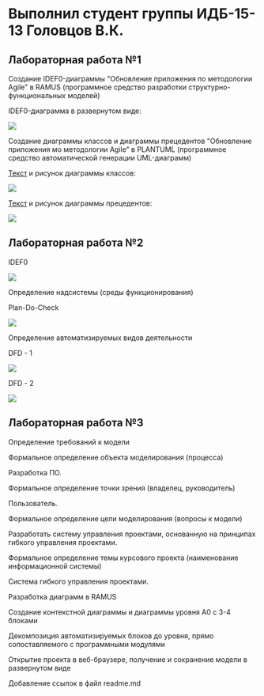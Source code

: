 # Выполнил студент группы ИДБ-15-13 Головцов В.К.
## Лабораторная работа №1
Создание IDEF0-диаграммы "Обновление приложения по методологии Agile" в RAMUS (программное средство разработки структурно-функциональных моделей)

IDEF0-диаграмма в развернутом виде:

![](https://pp.userapi.com/c851336/v851336744/972e/WO0_5cdDbqE.jpg)

Создание диаграммы классов и диаграммы прецедентов "Обновление приложения мо методологии Agile" в PLANTUML (программное средство автоматической генерации UML-диаграмм)

[Текст](https://github.com/Slippp/--15-13-2018-/blob/master/%D0%A2%D0%B5%D0%BA%D1%81%D1%82%201) и рисунок диаграммы классов:

![](http://www.plantuml.com/plantuml/png/LP0zJiD048Nhx2b6gK3Y425SW8vwPQ-85SUBTXrH8AJmewH8aH9Ak450TcAIUBd2snlnh520LbfxtiptZUo1BxKhfvDS-N5Mt6Yd9vBasdkvKxsXJiRNpawBzCBcridLA2kDwfqxPs-FoJ3d20UjIutx6zshewMFDwonZJFU7mZnCIxGO8UcBzhB9RS8Nj761tPcyGa7r6ZvlXHKsCULaFp7TooPToOrgex39uAW8VQCmFY0TPop3cXv0hu4ttnKF3NRcyuW9tYXiUBeWXLsqlcOx0bkVmND6HlCDjopf8RccWjNSNxAxnjbgP4aSqbkrC0KAV_X3m00)

[Текст](https://github.com/Slippp/--15-13-2018-/blob/master/%D0%A2%D0%B5%D0%BA%D1%81%D1%82%202) и рисунок диаграммы прецедентов:

![](http://www.plantuml.com/plantuml/png/fL7DIiD043vtdsB8IGy57q2agUT0RfwNP6r3qwniDdYmGgoY1qMlWXTzWreIZJ-9hp3pHavDnOX76JRpyV7zP9D1QgMnsJGMwIHA3gIHKv21rGQEH6yeWyd8w2m9TtNCrDuuiahqN6FqOSiCOvQmK9jGcIvrtCdBKXN8LFqxCLRx5gm64ut65iB8gC16EX7j-_fR85Dmy8wkiS3AMTFUcdwW74iiw8JckCG6iCAQph31TrpGELQCQfu6Nm0_U1Ky9NkUyFKdp6-pxd61pvJpyn4RcjC5LbsLrwfkkO3RAATJBYcnPdm97Fj6Dy3kNncj__jBkNzx5YitBh_sbIDywFTXmzqKV5RG4tp_xHaZNtXCp7RuvcAWaf3_xIS0)

## Лабораторная работа №2
IDEF0 

![](https://pp.userapi.com/c851216/v851216444/2f60f/zR3M4vIEu1k.jpg)

Определение надсистемы (среды функционирования) 

Plan-Do-Check

![](https://pp.userapi.com/c851216/v851216444/2f5f1/vRPQB037S0c.jpg)

Определение автоматизируемых видов деятельности 

DFD - 1 

![](https://pp.userapi.com/c851216/v851216444/2f635/gXe1XWB0Kdg.jpg)

DFD - 2

![](https://pp.userapi.com/c851216/v851216444/2f63e/nkOU8bTt3ZA.jpg)

## Лабораторная работа №3

Определение требований к модели

Формальное определение объекта моделирования (процесса)

Разработка ПО.

Формальное определение точки зрения (владелец, руководитель)

Пользователь.

Формальное определение цели моделирования (вопросы к модели)

Разработать систему управления проектами, основанную на принципах гибкого управления проектами.

Формальное определение темы курсового проекта (наименование информационной системы)

Cистема гибкого управления проектами.

Разработка диаграмм в RAMUS

Создание контекстной диаграммы и диаграммы уровня A0 c 3-4 блоками

Декомпозиция автоматизируемых блоков до уровня, прямо сопоставляемого с программными модулями

Открытие проекта в веб-браузере, получение и сохранение модели в развернутом виде

Добавление ссылок в файл readme.md
